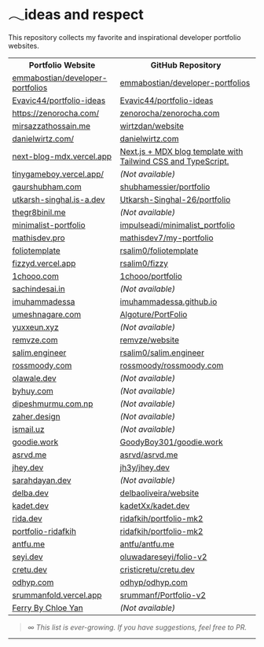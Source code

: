 # 𓂃ideas and respect

This repository collects my favorite and inspirational developer portfolio websites.

<table>
<tr>
<th>Portfolio Website</th>
<th>GitHub Repository</th>
</tr>

<tr><td><a href="https://github.com/emmabostian/developer-portfolios">emmabostian/developer-portfolios</a></td><td><a href="https://github.com/emmabostian/developer-portfolios">emmabostian/developer-portfolios</a></td></tr>
<tr><td><a href="https://github.com/Evavic44/portfolio-ideas">Evavic44/portfolio-ideas</a></td><td><a href="https://github.com/Evavic44/portfolio-ideas">Evavic44/portfolio-ideas</a></td></tr>


<tr><td><a href="https://zenorocha.com/">https://zenorocha.com/</a></td><td><a href="https://github.com/zenorocha/zenorocha.com">zenorocha/zenorocha.com</a></td></tr>

<tr><td><a href="https://www.mirsazzathossain.me/">mirsazzathossain.me</a></td><td><a href="https://github.com/mirsazzathossain/mirsazzathossain.me">wirtzdan/website</a></td></tr>

<tr><td><a href="https://danielwirtz.com/">danielwirtz.com/</a></td><td><a href="https://github.com/wirtzdan/website">danielwirtz.com</a></td></tr>

<tr><td><a href="https://next-blog-mdx.vercel.app/">next-blog-mdx.vercel.app </a></td><td><a href="https://github.com/leerob/next-mdx-blog">Next.js + MDX blog template with Tailwind CSS and TypeScript.</a></td></tr>

<tr><td><a href="https://tinygameboy.vercel.app/">tinygameboy.vercel.app/</a></td><td><em>(Not available)</em></td></tr>
</tr>
<tr>
<td><a href="https://gaurshubham.com/">gaurshubham.com</a></td>
<td><a href="https://github.com/shubhamessier/portfolio">shubhamessier/portfolio</a></td>
</tr>
<tr><td><a href="https://utkarsh-singhal.is-a.dev/">utkarsh-singhal.is-a.dev</a></td><td><a href="https://github.com/Utkarsh-Singhal-26/portfolio">Utkarsh-Singhal-26/portfolio</a></td></tr>
<tr>
<td><a href="https://www.thegr8binil.me/">thegr8binil.me</a></td>
<td><em>(Not available)</em></td>
</tr>
<tr>
<td><a href="https://minimalist-portfolio-phi.vercel.app/">minimalist-portfolio</a></td>
<td><a href="https://github.com/impulseadi/minimalist_portfolio">impulseadi/minimalist_portfolio</a></td>
</tr>
<tr>
<td><a href="https://mathisdev.pro/">mathisdev.pro</a></td>
<td><a href="https://github.com/mathisdev7/my-portfolio">mathisdev7/my-portfolio</a></td>
</tr>
<tr>
<td><a href="https://foliotemplate.vercel.app/">foliotemplate</a></td>
<td><a href="https://github.com/rsalim0/foliotemplate">rsalim0/foliotemplate</a></td>
</tr>
<tr>
<td><a href="https://fizzyd.vercel.app/">fizzyd.vercel.app</a></td>
<td><a href="https://github.com/rsalim0/fizzy">rsalim0/fizzy</a></td>
</tr>
<tr>
<td><a href="https://1chooo.com/">1chooo.com</a></td>
<td><a href="https://github.com/1chooo/portfolio">1chooo/portfolio</a></td>
</tr>
<tr>
<td><a href="https://www.sachindesai.in/">sachindesai.in</a></td>
<td><em>(Not available)</em></td>
</tr>
<tr>
<td><a href="https://muhammadessa.vercel.app/">imuhammadessa</a></td>
<td><a href="https://github.com/imuhammadessa/imuhammadessa.github.io">imuhammadessa.github.io</a></td>
</tr>
<tr>
<td><a href="https://umeshnagare.com/">umeshnagare.com</a></td>
<td><a href="https://github.com/Algoture/PortFolio">Algoture/PortFolio</a></td>
</tr>
<tr>
<td><a href="https://yuxxeun.xyz/">yuxxeun.xyz</a></td>
<td><em>(Not available)</em></td>
</tr>
<tr>
<td><a href="https://remvze.com/">remvze.com</a></td>
<td><a href="https://github.com/remvze/website">remvze/website</a></td>
</tr>
<tr>
<td><a href="https://www.salim.engineer/">salim.engineer</a></td>
<td><a href="https://github.com/rsalim0/salim.engineer">rsalim0/salim.engineer</a></td>
</tr>
<tr>
<td><a href="https://rossmoody.com/">rossmoody.com</a></td>
<td><a href="https://github.com/rossmoody/rossmoody.com">rossmoody/rossmoody.com</a></td>
</tr>
<tr>
<td><a href="https://www.olawale.dev/">olawale.dev</a></td>
<td><em>(Not available)</em></td>
</tr>
<tr>
<td><a href="https://www.byhuy.com/">byhuy.com</a></td>
<td><em>(Not available)</em></td>
</tr>
<tr>
<td><a href="https://dipeshmurmu.com.np/">dipeshmurmu.com.np</a></td>
<td><em>(Not available)</em></td>
</tr>
<tr>
<td><a href="https://zaher.design/">zaher.design</a></td>
<td><em>(Not available)</em></td>
</tr>
<tr>
<td><a href="https://ismail.uz/">ismail.uz</a></td>
<td><em>(Not available)</em></td>
</tr>
<tr>
<td><a href="https://www.goodie.work/">goodie.work</a></td>
<td><a href="https://github.com/GoodyBoy301/goodie.work">GoodyBoy301/goodie.work</a></td>
</tr>
<tr>
<td><a href="https://asrvd.me/">asrvd.me</a></td>
<td><a href="https://github.com/asrvd/asrvd.me">asrvd/asrvd.me</a></td>
</tr>
<tr>
<td><a href="https://www.jhey.dev/">jhey.dev</a></td>
<td><a href="https://github.com/jh3y/jhey.dev/tree/main/site">jh3y/jhey.dev</a></td>
</tr>
<tr>
<td><a href="https://www.sarahdayan.dev/">sarahdayan.dev</a></td>
<td><em>(Not available)</em></td>
</tr>
<tr>
<td><a href="https://delba.dev/">delba.dev</a></td>
<td><a href="https://github.com/delbaoliveira/website">delbaoliveira/website</a></td>
</tr>
<tr>
<td><a href="https://kadet.dev/">kadet.dev</a></td>
<td><a href="https://github.com/kadetXx/kadet.dev">kadetXx/kadet.dev</a></td>
</tr>
<tr>
<td><a href="https://rida.dev/">rida.dev</a></td>
<td><a href="https://github.com/ridafkih/portfolio-mk2">ridafkih/portfolio-mk2</a></td>
</tr>
<tr>
<td><a href="https://portfolio-ridafkih.vercel.app/">portfolio-ridafkih</a></td>
<td><a href="https://github.com/ridafkih/portfolio-mk2">ridafkih/portfolio-mk2</a></td>
</tr>
<tr>
<td><a href="https://antfu.me/">antfu.me</a></td>
<td><a href="https://github.com/antfu/antfu.me">antfu/antfu.me</a></td>
</tr>
<tr>
<td><a href="https://www.seyi.dev/">seyi.dev</a></td>
<td><a href="https://github.com/oluwadareseyi/folio-v2">oluwadareseyi/folio-v2</a></td>
</tr>
<tr>
<td><a href="https://cretu.dev/">cretu.dev</a></td>
<td><a href="https://github.com/cristicretu/cretu.dev">cristicretu/cretu.dev</a></td>
</tr>
<tr>
<td><a href="https://odhyp.com/">odhyp.com</a></td>
<td><a href="https://github.com/odhyp/odhyp.com">odhyp/odhyp.com</a></td>
</tr>
<tr>
<td><a href="https://srummanfold.vercel.app/">srummanfold.vercel.app</a></td>
<td><a href="https://github.com/srummanf/Portfolio-v2">srummanf/Portfolio-v2</a></td>
</tr>
<tr>
<td><a href="https://www.chloeyan.me/ferry">Ferry By Chloe Yan</a></td>
<td><em>(Not available)</em></td>
</tr>
</table>

> _∞ This list is ever-growing. If you have suggestions, feel free to PR._

---

